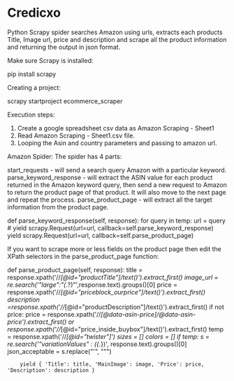 # Credicxo

Python Scrapy spider searches Amazon using urls, extracts each products Title, Image url, price and description and scrape all the product information and returning the output in json format.

Make sure Scrapy is installed:

pip install scrapy

Creating a project:

scrapy startproject ecommerce_scraper


Execution steps:

1) Create a google spreadsheet csv data as Amazon Scraping - Sheet1
2) Read Amazon Scraping - Sheet1.csv file.
3) Looping the Asin and country parameters and passing to amazon url.

Amazon Spider:
The spider has 4 parts:

start_requests - will send a search query Amazon with a particular keyword.
parse_keyword_response - will extract the ASIN value for each product returned in the Amazon keyword query, then send a new request to Amazon to return the product page of that product. It will also move to the next page and repeat the process.
parse_product_page - will extract all the target information from the product page.

def parse_keyword_response(self, response):
  for query in temp:
      url = query
     # yield scrapy.Request(url=url, callback=self.parse_keyword_response)
      yield scrapy.Request(url=url, callback=self.parse_product_page)
      
If you want to scrape more or less fields on the product page then edit the XPath selectors in the parse_product_page function:

def parse_product_page(self, response):
    title = response.xpath('//*[@id="productTitle"]/text()').extract_first()
    image_url = re.search('"large":"(.*?)"',response.text).groups()[0]
    price = response.xpath('//*[@id="priceblock_ourprice"]/text()').extract_first()
    description =response.xpath('//*[@id="productDescription"]/text()').extract_first()
    if not price:
        price = response.xpath('//*[@data-asin-price]/@data-asin-price').extract_first() or \
                response.xpath('//*[@id="price_inside_buybox"]/text()').extract_first()
    temp = response.xpath('//*[@id="twister"]')
        sizes = []
        colors = []
        if temp:
            s = re.search('"variationValues" : ({.*})', response.text).groups()[0]
            json_acceptable = s.replace("'", "\"")
        
        yield { 'Title': title, 'MainImage': image, 'Price': price,  'Description': description }
 
